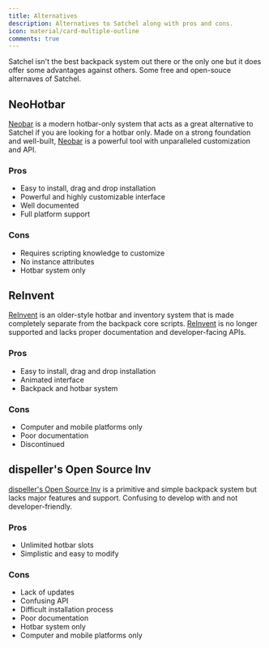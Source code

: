 ```yaml
---
title: Alternatives
description: Alternatives to Satchel along with pros and cons.
icon: material/card-multiple-outline
comments: true
---
```


Satchel isn't the best backpack system out there or the only one but it does offer some advantages against others. Some free and open-souce alternaves of Satchel.

## NeoHotbar

[Neobar](https://avafe.me/NeoHotbar/) is a modern hotbar-only system that acts as a great alternative to Satchel if you are looking for a hotbar only. Made on a strong foundation and well-built, [Neobar](https://avafe.me/NeoHotbar/) is a powerful tool with unparalleled customization and API.

### Pros

- Easy to install, drag and drop installation
- Powerful and highly customizable interface
- Well documented
- Full platform support

### Cons

- Requires scripting knowledge to customize
- No instance attributes
- Hotbar system only

## ReInvent

[ReInvent](https://devforum.roblox.com/t/1822656) is an older-style hotbar and inventory system that is made completely separate from the backpack core scripts. [ReInvent](https://devforum.roblox.com/t/1822656) is no longer supported and lacks proper documentation and developer-facing APIs.

### Pros

- Easy to install, drag and drop installation
- Animated interface
- Backpack and hotbar system

### Cons

- Computer and mobile platforms only
- Poor documentation
- Discontinued

## dispeller's Open Source Inv

[dispeller's Open Source Inv](https://devforum.roblox.com/t/405675) is a primitive and simple backpack system but lacks major features and support. Confusing to develop with and not developer-friendly.

### Pros

- Unlimited hotbar slots
- Simplistic and easy to modify

### Cons

- Lack of updates
- Confusing API
- Difficult installation process
- Poor documentation
- Hotbar system only
- Computer and mobile platforms only
